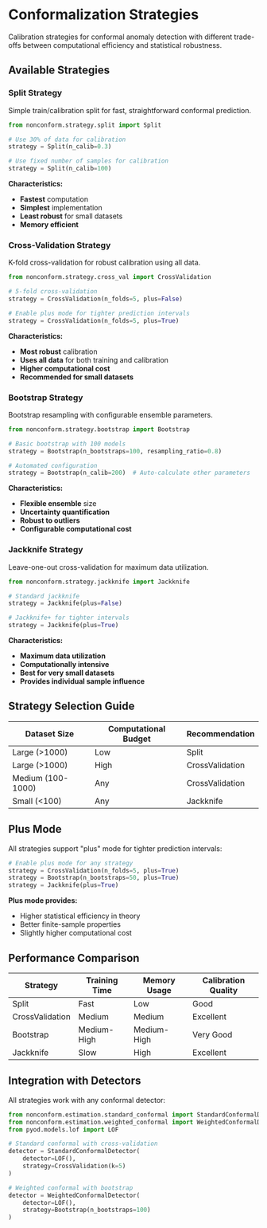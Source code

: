 # Conformalization Strategies

Calibration strategies for conformal anomaly detection with different trade-offs between computational efficiency and statistical robustness.

## Available Strategies

### Split Strategy

Simple train/calibration split for fast, straightforward conformal prediction.

```python
from nonconform.strategy.split import Split

# Use 30% of data for calibration
strategy = Split(n_calib=0.3)

# Use fixed number of samples for calibration
strategy = Split(n_calib=100)
```

**Characteristics:**
- **Fastest** computation
- **Simplest** implementation
- **Least robust** for small datasets
- **Memory efficient**

### Cross-Validation Strategy

K-fold cross-validation for robust calibration using all data.

```python
from nonconform.strategy.cross_val import CrossValidation

# 5-fold cross-validation
strategy = CrossValidation(n_folds=5, plus=False)

# Enable plus mode for tighter prediction intervals
strategy = CrossValidation(n_folds=5, plus=True)
```

**Characteristics:**
- **Most robust** calibration
- **Uses all data** for both training and calibration
- **Higher computational cost**
- **Recommended for small datasets**

### Bootstrap Strategy

Bootstrap resampling with configurable ensemble parameters.

```python
from nonconform.strategy.bootstrap import Bootstrap

# Basic bootstrap with 100 models
strategy = Bootstrap(n_bootstraps=100, resampling_ratio=0.8)

# Automated configuration
strategy = Bootstrap(n_calib=200)  # Auto-calculate other parameters
```

**Characteristics:**
- **Flexible ensemble** size
- **Uncertainty quantification**
- **Robust to outliers**
- **Configurable computational cost**

### Jackknife Strategy

Leave-one-out cross-validation for maximum data utilization.

```python
from nonconform.strategy.jackknife import Jackknife

# Standard jackknife
strategy = Jackknife(plus=False)

# Jackknife+ for tighter intervals
strategy = Jackknife(plus=True)
```

**Characteristics:**
- **Maximum data utilization**
- **Computationally intensive**
- **Best for very small datasets**
- **Provides individual sample influence**

## Strategy Selection Guide

| Dataset Size | Computational Budget | Recommendation |
|-------------|---------------------|----------------|
| Large (>1000) | Low | Split |
| Large (>1000) | High | CrossValidation |
| Medium (100-1000) | Any | CrossValidation |
| Small (<100) | Any | Jackknife |

## Plus Mode

All strategies support "plus" mode for tighter prediction intervals:

```python
# Enable plus mode for any strategy
strategy = CrossValidation(n_folds=5, plus=True)
strategy = Bootstrap(n_bootstraps=50, plus=True)
strategy = Jackknife(plus=True)
```

**Plus mode provides:**
- Higher statistical efficiency in theory
- Better finite-sample properties
- Slightly higher computational cost

## Performance Comparison

| Strategy | Training Time | Memory Usage | Calibration Quality |
|----------|---------------|--------------|-------------------|
| Split | Fast | Low | Good |
| CrossValidation | Medium | Medium | Excellent |
| Bootstrap | Medium-High | Medium-High | Very Good |
| Jackknife | Slow | High | Excellent |

## Integration with Detectors

All strategies work with any conformal detector:

```python
from nonconform.estimation.standard_conformal import StandardConformalDetector
from nonconform.estimation.weighted_conformal import WeightedConformalDetector
from pyod.models.lof import LOF

# Standard conformal with cross-validation
detector = StandardConformalDetector(
    detector=LOF(),
    strategy=CrossValidation(k=5)
)

# Weighted conformal with bootstrap
detector = WeightedConformalDetector(
    detector=LOF(),
    strategy=Bootstrap(n_bootstraps=100)
)
```
